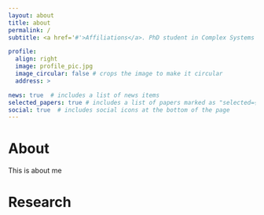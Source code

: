 ```yaml
---
layout: about
title: about
permalink: /
subtitle: <a href='#'>Affiliations</a>. PhD student in Complex Systems and Data Science at the Vermont Complex Systems Center 

profile:
  align: right
  image: profile_pic.jpg
  image_circular: false # crops the image to make it circular
  address: >

news: true  # includes a list of news items
selected_papers: true # includes a list of papers marked as "selected={true}"
social: true  # includes social icons at the bottom of the page
---
```


# About

This is about me

# Research 
